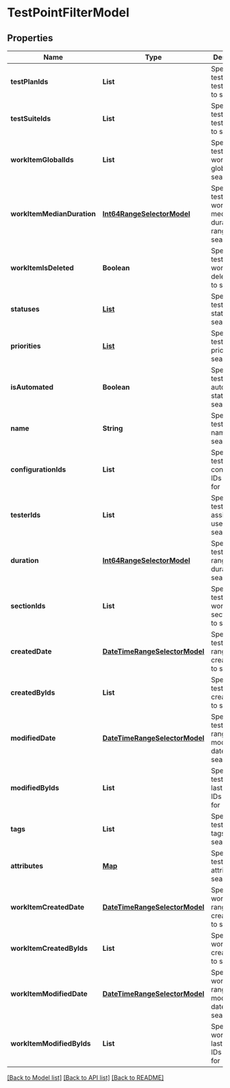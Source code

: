 # TestPointFilterModel
## Properties

| Name | Type | Description | Notes |
|------------ | ------------- | ------------- | -------------|
| **testPlanIds** | **List** | Specifies a test point test plan IDS to search for | [optional] [default to null] |
| **testSuiteIds** | **List** | Specifies a test point test suite IDs to search for | [optional] [default to null] |
| **workItemGlobalIds** | **List** | Specifies a test point work item global IDs to search for | [optional] [default to null] |
| **workItemMedianDuration** | [**Int64RangeSelectorModel**](Int64RangeSelectorModel.md) | Specifies a test point work item median duration range to search for | [optional] [default to null] |
| **workItemIsDeleted** | **Boolean** | Specifies a test point work item is deleted flag to search for | [optional] [default to null] |
| **statuses** | [**List**](TestPointStatus.md) | Specifies a test point statuses to search for | [optional] [default to null] |
| **priorities** | [**List**](WorkItemPriorityModel.md) | Specifies a test point priorities to search for | [optional] [default to null] |
| **isAutomated** | **Boolean** | Specifies a test point automation status to search for | [optional] [default to null] |
| **name** | **String** | Specifies a test point name to search for | [optional] [default to null] |
| **configurationIds** | **List** | Specifies a test point configuration IDs to search for | [optional] [default to null] |
| **testerIds** | **List** | Specifies a test point assigned user IDs to search for | [optional] [default to null] |
| **duration** | [**Int64RangeSelectorModel**](Int64RangeSelectorModel.md) | Specifies a test point range of duration to search for | [optional] [default to null] |
| **sectionIds** | **List** | Specifies a test point work item section IDs to search for | [optional] [default to null] |
| **createdDate** | [**DateTimeRangeSelectorModel**](DateTimeRangeSelectorModel.md) | Specifies a test point range of creation date to search for | [optional] [default to null] |
| **createdByIds** | **List** | Specifies a test point creator IDs to search for | [optional] [default to null] |
| **modifiedDate** | [**DateTimeRangeSelectorModel**](DateTimeRangeSelectorModel.md) | Specifies a test point range of last modification date to search for | [optional] [default to null] |
| **modifiedByIds** | **List** | Specifies a test point last editor IDs to search for | [optional] [default to null] |
| **tags** | **List** | Specifies a test point tags to search for | [optional] [default to null] |
| **attributes** | [**Map**](set.md) | Specifies a test point attributes to search for | [optional] [default to null] |
| **workItemCreatedDate** | [**DateTimeRangeSelectorModel**](DateTimeRangeSelectorModel.md) | Specifies a work item range of creation date to search for | [optional] [default to null] |
| **workItemCreatedByIds** | **List** | Specifies a work item creator IDs to search for | [optional] [default to null] |
| **workItemModifiedDate** | [**DateTimeRangeSelectorModel**](DateTimeRangeSelectorModel.md) | Specifies a work item range of last modification date to search for | [optional] [default to null] |
| **workItemModifiedByIds** | **List** | Specifies a work item last editor IDs to search for | [optional] [default to null] |

[[Back to Model list]](../README.md#documentation-for-models) [[Back to API list]](../README.md#documentation-for-api-endpoints) [[Back to README]](../README.md)

